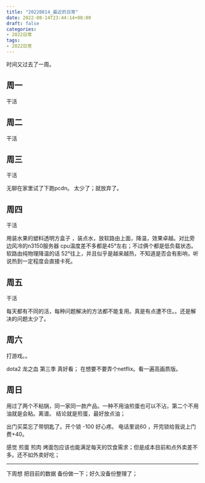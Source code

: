 ```yaml
---
title: "20220814_最近的日常"
date: 2022-08-14T23:44:14+08:00
draft: false
categories:
- 2022日常
tags:
- 2022日常
---
```












时间又过去了一周。

## 周一

干活 

## 周二 

干活

## 周三 

干活

无聊在家里试了下跑pcdn。 太少了；就放弃了。

## 周四

干活

用装水果的塑料透明方盒子 ，装点水，放软路由上面，降温，效果卓越。对比旁边风冷的n3150服务器 cpu温度差不多都是45°左右；不过俩个都是低负载状态。  软路由纯物理降温的话 52°往上，并且似乎是越来越热，不知道是否会有影响，听说热到一定程度会直接卡死。

## 周五

干活

每天都有不同的活，每种问题解决的方法都不能复用。真是有点遭不住。。还是解决的问题太少了。

## 周六

打游戏。。

dota2 龙之血 第三季 真好看；  在想要不要弄个netflix。看一遍高画质版。

## 周日

用过了两个不粘锅，同一家同一款产品。一种不用油煎蛋也可以不沾，第二个不用油就是会粘。离谱。 结论就是煎蛋，最好放点油；

出门买菜忘了带钥匙了。开个锁 -100 好心疼。 电话里说60 ，开完锁给我说上门费+40。

感觉 煎蛋 煎肉 烤面包应该也能满足每天的饮食需求；但是成本目前和点外卖差不多。还不如外卖好吃；



---

下周想 把目前的数据 备份做一下；好久没备份整理了；




